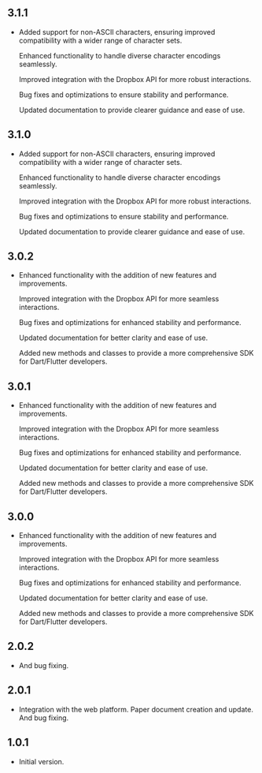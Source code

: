 ## 3.1.1
- Added support for non-ASCII characters, ensuring improved compatibility with a wider range of character sets.

  Enhanced functionality to handle diverse character encodings seamlessly.

  Improved integration with the Dropbox API for more robust interactions.

  Bug fixes and optimizations to ensure stability and performance.

  Updated documentation to provide clearer guidance and ease of use.

## 3.1.0

- Added support for non-ASCII characters, ensuring improved compatibility with a wider range of character sets.

  Enhanced functionality to handle diverse character encodings seamlessly.

  Improved integration with the Dropbox API for more robust interactions.

  Bug fixes and optimizations to ensure stability and performance.

  Updated documentation to provide clearer guidance and ease of use.

## 3.0.2

- Enhanced functionality with the addition of new features and improvements.

  Improved integration with the Dropbox API for more seamless interactions.

  Bug fixes and optimizations for enhanced stability and performance.

  Updated documentation for better clarity and ease of use.

  Added new methods and classes to provide a more comprehensive SDK for Dart/Flutter developers.

## 3.0.1

- Enhanced functionality with the addition of new features and improvements.

  Improved integration with the Dropbox API for more seamless interactions.

  Bug fixes and optimizations for enhanced stability and performance.

  Updated documentation for better clarity and ease of use.

  Added new methods and classes to provide a more comprehensive SDK for Dart/Flutter developers.

## 3.0.0

- Enhanced functionality with the addition of new features and improvements.

  Improved integration with the Dropbox API for more seamless interactions.

  Bug fixes and optimizations for enhanced stability and performance.

  Updated documentation for better clarity and ease of use.

  Added new methods and classes to provide a more comprehensive SDK for Dart/Flutter developers.

## 2.0.2

- And bug fixing.

## 2.0.1

- Integration with the web platform. Paper document creation and update. And bug fixing.

## 1.0.1

- Initial version.
